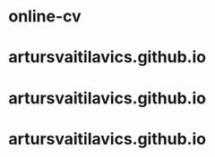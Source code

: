 # online-cv
# artursvaitilavics.github.io
# artursvaitilavics.github.io
# artursvaitilavics.github.io


